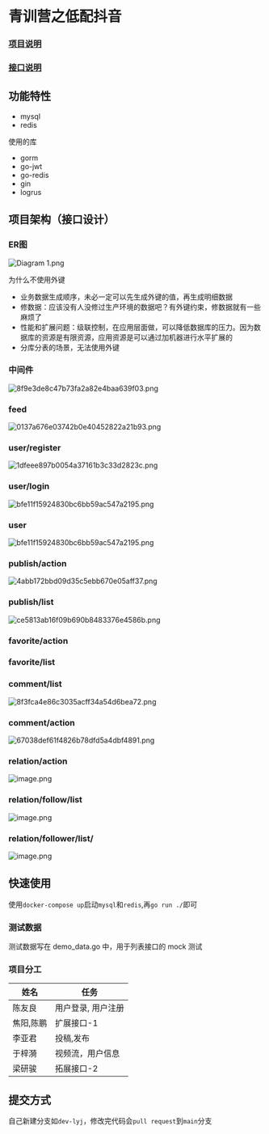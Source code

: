 # 青训营之低配抖音

### [项目说明](https://bytedance.feishu.cn/docx/doxcnbgkMy2J0Y3E6ihqrvtHXPg)  

### [接口说明](https://www.apifox.cn/apidoc/shared-8cc50618-0da6-4d5e-a398-76f3b8f766c5/api-18345145)

## 功能特性
+ mysql
+ redis

使用的库
+ gorm
+ go-jwt
+ go-redis
+ gin
+ logrus

## 项目架构（接口设计）
### ER图  
![Diagram 1.png](https://wx1.sinaimg.cn/large/007WELPTly1h348w4eta4j30eo0d2tat.jpg)

为什么不使用外键
+ 业务数据生成顺序，未必一定可以先生成外键的值，再生成明细数据
+ 修数据：应该没有人没修过生产环境的数据吧？有外键约束，修数据就有一些麻烦了
+ 性能和扩展问题：级联控制，在应用层面做，可以降低数据库的压力。因为数据库的资源是有限资源，应用资源是可以通过加机器进行水平扩展的
+ 分库分表的场景，无法使用外键
### 中间件
![8f9e3de8c47b73fa2a82e4baa639f03.png](https://wx1.sinaimg.cn/large/007WELPTly1h34advzxelj31o40f4q6c.jpg)
### feed
![0137a676e03742b0e40452822a21b93.png](https://wx1.sinaimg.cn/large/007WELPTly1h348dvxwvbj30uw0qb40a.jpg)
### user/register
![1dfeee897b0054a37161b3c33d2823c.png](https://wx1.sinaimg.cn/large/007WELPTly1h34acnmkckj314o0ngtcn.jpg)
### user/login
![bfe11f15924830bc6bb59ac547a2195.png](https://wx1.sinaimg.cn/large/007WELPTly1h34ad2rifpj315s0f4tau.jpg)

### user
![bfe11f15924830bc6bb59ac547a2195.png](https://wx1.sinaimg.cn/large/007WELPTly1h34adm5d79j315s0f4tau.jpg)
### publish/action
![4abb172bbd09d35c5ebb670e05aff37.png](https://wx1.sinaimg.cn/large/007WELPTly1h35t0pf4wyj30jr080tb7.jpg)
### publish/list
![ce5813ab16f09b690b8483376e4586b.png](https://wx1.sinaimg.cn/large/007WELPTly1h35t1td75nj30hw07vgn0.jpg)
### favorite/action
### favorite/list
### comment/list
![8f3fca4e86c3035acff34a54d6bea72.png](https://wx1.sinaimg.cn/large/007WELPTly1h348dawg6jj311u0jxdhy.jpg)

### comment/action
![67038def61f4826b78dfd5a4dbf4891.png](https://wx1.sinaimg.cn/large/007WELPTly1h348dioax2j31cr0lyq64.jpg)


### relation/action
![image.png](https://wx1.sinaimg.cn/large/007WELPTly1h349f1fxqqj31200m8qav.jpg)
### relation/follow/list
![image.png](https://wx1.sinaimg.cn/large/007WELPTly1h349kqu3u2j30rs07q0te.jpg)
### relation/follower/list/
![image.png](https://wx1.sinaimg.cn/large/007WELPTly1h349kqu3u2j30rs07q0te.jpg)

## 快速使用
使用`docker-compose up`启动`mysql`和`redis`,再`go run ./`即可

### 测试数据

测试数据写在 demo_data.go 中，用于列表接口的 mock 测试

### 项目分工

| 姓名    | 任务        |
|-------|-----------|
| 陈友良   | 用户登录, 用户注册 |
| 焦阳,陈鹏 | 扩展接口-1    |
|李亚君|投稿,发布|
|于梓漪|视频流，用户信息|
|梁研骏|拓展接口-2|

## 提交方式 
自己新建分支如`dev-lyj`，修改完代码会`pull request`到`main`分支